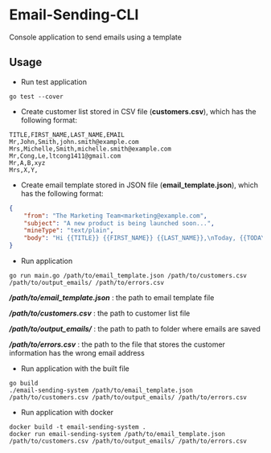 # Email-Sending-CLI
Console application to send emails using a template

## Usage
* Run test application
```
go test --cover
```

* Create customer list stored in CSV file (**customers.csv**), which has the following format:
```
TITLE,FIRST_NAME,LAST_NAME,EMAIL
Mr,John,Smith,john.smith@example.com
Mrs,Michelle,Smith,michelle.smith@example.com
Mr,Cong,Le,ltcong1411@gmail.com
Mr,A,B,xyz
Mrs,X,Y,
```

* Create email template stored in JSON file (**email_template.json**), which has the following format:

```json
{
    "from": "The Marketing Team<marketing@example.com",
    "subject": "A new product is being launched soon...",
    "mineType": "text/plain",
    "body": "Hi {{TITLE}} {{FIRST_NAME}} {{LAST_NAME}},\nToday, {{TODAY}}, we would like to tell you that... Sincerely,\nThe Marketing Team"
}
```

* Run application
```
go run main.go /path/to/email_template.json /path/to/customers.csv /path/to/output_emails/ /path/to/errors.csv
```
***/path/to/email_template.json*** : the path to email template file

***/path/to/customers.csv*** : the path to customer list file

***/path/to/output_emails/*** : the path to path to folder where emails are saved

***/path/to/errors.csv*** : the path to the file that stores the customer information has the wrong email address


* Run application with the built file
```
go build
./email-sending-system /path/to/email_template.json /path/to/customers.csv /path/to/output_emails/ /path/to/errors.csv
```

* Run application with docker
```
docker build -t email-sending-system .
docker run email-sending-system /path/to/email_template.json /path/to/customers.csv /path/to/output_emails/ /path/to/errors.csv
```